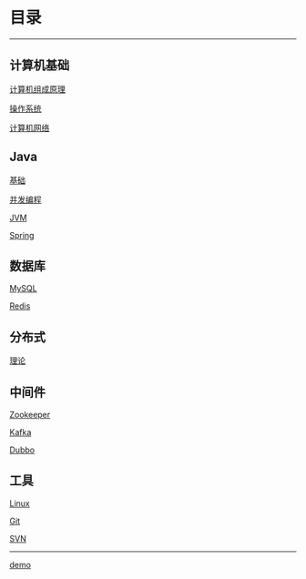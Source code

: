 # 目录





---

## 计算机基础

[计算机组成原理]()

[操作系统]()

[计算机网络]()

## Java

[基础]()

[并发编程]()

[JVM]()

[Spring](docs/Spring.md)

## 数据库

[MySQL]()

[Redis](docs/Redis.md)

## 分布式

[理论]()

## 中间件

[Zookeeper]()

[Kafka]()

[Dubbo]()

## 工具

[Linux]()

[Git]()

[SVN]()

---

[demo](https://blog.csdn.net/Hazer_/article/details/120462563)
